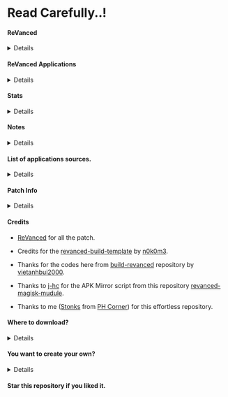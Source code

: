 # Read Carefully..!

#### ReVanced

<details>

This repository will allow you to download the latest ReVanced Applications in the releases section. This will help people who don't want to setup build environments on their machines.
</details>

#### ReVanced Applications

<details>

- YouTube
- YouTube Music arm64-v8a
- YouTube Music arm-v7a
- TikTok
- Reddit
- Twitter
- Micro G
</details>

#### Stats

<details>

Build ReVanved 

[![](https://github.com/Ultimatinium/yt/actions/workflows/Build%20All%20ReVanced%20Applications.yml/badge.svg)](https://github.com/Ultimatinium/Build%20All%20ReVanced%20Applications/actions/workflows/Build%20All%20ReVanced%20Applications.yml)

GitHub Downloads

  <a href="https://github.com/Ultimatinium/yt/release">
<img src="https://img.shields.io/github/downloads/Ultimatinium/yt/total?label=Stable%20Version%20Downloads&color=%6BDDD5"></a>
  <a href="https://github.com/Ultimatinium/yt-experimental/release">
<img src="https://img.shields.io/github/downloads/Ultimatinium/yt-experimental/total?label=Beta/Experimental%20Version%20Downloads&color=%6BDDD5"></a>
</details>

#### Notes

<details>

- There are no `root` variant here, all the releases are `nonroot` variants.
- All the patches here are the default and [Official Patches](https://github.com/revanced/revanced-patches) by [ReVanced](https://github.com/revanced).
- All the app here are latest compatible versions from [APK Mirror](https://www.apkmirror.com) and [UpToDown](https://en.uptodown.com) website so there is no guarantee that the applications here are the latest update like on Google Play Store.
- This is includes beta versions (latest versions) that isn't yet tested by the [ReVanced Team](https://github.com/revanced).
</details>

#### List of applications sources.

<details>

- [YouTube Music APK Mirror](https://www.apkmirror.com/apk/google-inc/youtube-music)
- [YouTube Music UpToDown](https://youtube-music.en.uptodown.com/android)
- [YouTube APK Mirror](https://www.apkmirror.com/apk/google-inc/youtube)
- [Reddit UpToDown](https://reddit-official-app.en.uptodown.com)
- [Twitter UpToDown](https://twitter.en.uptodown.com)
- [TikTok UpToDown](https://tiktok.en.uptodown.com)
</details>

#### Patch Info

<details>

Twitter
- `Removed Twitter ads.`

TikTok
- `Removed TikTok ads.`

Reddit
- `Removed Reddit ads.`

YouTube Music arm-v7a/arm64-v8a
- [YouTube Music arm-v7a patches](https://github.com/Ultimatinium/yt/blob/main/yt-music-v7a/yt.music.patch.txt).
- [YouTube Music arm64-v8a patches](https://github.com/Ultimatinium/yt/blob/main/yt-music-64-v8a/yt.music.patch.txt).

YouTube
- [YouTube patches](https://github.com/Ultimatinium/yt/blob/main/youtube/patches.txt).
</details>

#### Credits
- [ReVanced](https://github.com/revanced) for all the patch.

- Credits for the [revanced-build-template](https://github.com/n0k0m3/revanced-build-template) by [n0k0m3](https://github.com/n0k0m3).

- Thanks for the codes here from [build-revanced](https://github.com/vietanhbui2000/build-revanced) repository by [vietanhbui2000](https://github.com/vietanhbui2000).

- Thanks to [j-hc](https://github.com/j-hc) for the APK Mirror script from this repository [revanced-magisk-mudule](https://github.com/j-hc/revanced-magisk-module).

- Thanks to me ([Stonks](https://phcorner.net/members/stonks.1530736) from [PH Corner](https://phcorner.net)) for this effortless repository.

#### Where to download?

<details>

- First, click [here](https://github.com/Ultimatinium/yt/releases).

- Click the `Assets` button.

- Click on the file to download.

- I will try to update everyday, so stay tuned.
</details>

#### You want to create your own?

<details>

- Create your own releases by simple steps, click [here](https://bit.ly/3dhiACW) to do it.
</details>

#### Star this repository if you liked it.
